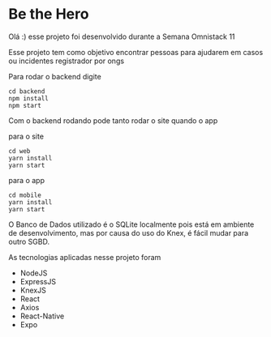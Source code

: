 # Be the Hero

Olá :) esse projeto foi desenvolvido durante a Semana Omnistack 11

Esse projeto tem como objetivo encontrar pessoas para ajudarem em casos ou incidentes registrador por ongs


Para rodar o backend digite


```
cd backend
npm install
npm start

```

Com o backend rodando pode tanto rodar o site quando o app

para o site

```
cd web
yarn install
yarn start

```

para o app

```
cd mobile
yarn install
yarn start

```

O Banco de Dados utilizado é o SQLite localmente pois está em ambiente de desenvolvimento,
mas por causa do uso do Knex, é fácil mudar para outro SGBD.


As tecnologias aplicadas nesse projeto foram

- NodeJS
- ExpressJS
- KnexJS
- React
- Axios
- React-Native
- Expo
